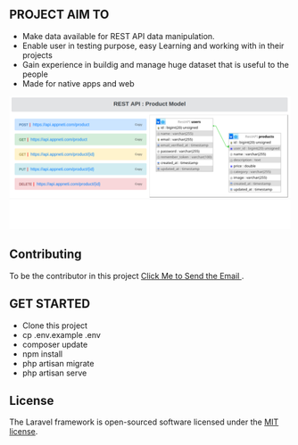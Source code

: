 

## PROJECT AIM TO

- Make data available for REST API data manipulation.
- Enable user in testing purpose, easy Learning and working with in their projects
- Gain experience in buildig and manage huge dataset that is useful to the people
- Made for native apps and web

![Database Diagram](./view.png)

## Contributing

To be the contributor in this project  [Click Me to Send the Email ](mailto:ictechnology26@gmail.com).

## GET STARTED
- Clone this project 
- cp .env.example .env
- composer update
- npm install
- php artisan migrate
- php artisan serve



## License

The Laravel framework is open-sourced software licensed under the [MIT license](https://opensource.org/licenses/MIT).


